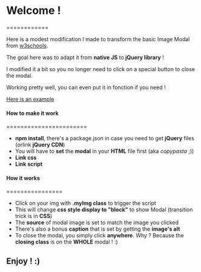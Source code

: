 # Welcome !
============

Here is a modest modification I made to transform the basic Image Modal from [w3schools](https://www.w3schools.com/howto/howto_css_modal_images.asp).

The goal here was to adapt it from **native JS** to **jQuery library** !

I modified it a bit so you no longer need to click on a special button to close the modal.

Working pretty well, you can even put it in fonction if you need !

[Here is an example](https://rawgit.com/Rdyx/jQuery-Snippet-Image-Modal/master/index.html)


#### How to make it work
=======================

  * **npm install**, there's a package.json in case you need to get **jQuery** files (orlink **jQuery CDN**)
  * You will have to **set** the **modal** in your **HTML** file first (aka *copypasta* ;))
  * **Link css**
  * **Link script**


#### How it works
================

  * Click on your img with **.myImg class** to trigger the script
  * This will change **css style display to "block"** to show Modal (transition trick is in **CSS**)
  * The **source** of modal image is set to match the image you clicked
  * There's also a bonus **caption** that is set by getting the **image's alt**
  * To close the modal, you simply click **anywhere**. Why ? Because the **closing class** is on the **WHOLE** modal ! :)


## Enjoy ! :)
